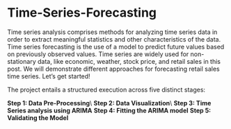 # Time-Series-Forecasting

Time series analysis comprises methods for analyzing time series data in order to extract meaningful statistics and other characteristics of the data. Time series forecasting is the use of a model to predict future values based on previously observed values.
Time series are widely used for non-stationary data, like economic, weather, stock price, and retail sales in this post. We will demonstrate different approaches for forecasting retail sales time series. Let’s get started!

The project entails a structured execution across five distinct stages:

  **Step 1: Data Pre-Processing**\\
  **Step 2: Data Visualization**\\
  **Step 3: Time Series analysis using ARIMA**
  **Step 4: Fitting the ARIMA model**
  **Step 5: Validating the Model**


